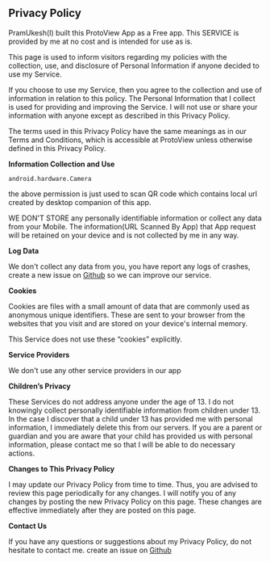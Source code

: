 ## Privacy Policy

PramUkesh(I) built this ProtoView App as a Free app. This SERVICE is provided by me at no cost and is intended for use as is.

This page is used to inform visitors regarding my policies with the collection, use, and disclosure of Personal Information if anyone decided to use my Service.

If you choose to use my Service, then you agree to the collection and use of information in relation to this policy. The Personal Information that I collect is used for providing and improving the Service. I will not use or share your information with anyone except as described in this Privacy Policy.

The terms used in this Privacy Policy have the same meanings as in our Terms and Conditions, which is accessible at ProtoView unless otherwise defined in this Privacy Policy.

**Information Collection and Use**

`android.hardware.Camera`

the above permission is just used to scan QR code which contains local url created by desktop companion of this app.

WE DON'T STORE any personally identifiable information or collect any data from your Mobile. The information(URL Scanned By App) that App request will be retained on your device and is not collected by me in any way.

**Log Data**

We don't collect any data from you, you have report any logs of crashes, create a new issue on  [Github](!https://github.com/canewsin/ProtoView-Issues/issues) so we can improve our service.

**Cookies**

Cookies are files with a small amount of data that are commonly used as anonymous unique identifiers. These are sent to your browser from the websites that you visit and are stored on your device's internal memory.

This Service does not use these “cookies” explicitly.

**Service Providers**

We don't use any other service providers in our app

**Children’s Privacy**

These Services do not address anyone under the age of 13\. I do not knowingly collect personally identifiable information from children under 13\. In the case I discover that a child under 13 has provided me with personal information, I immediately delete this from our servers. If you are a parent or guardian and you are aware that your child has provided us with personal information, please contact me so that I will be able to do necessary actions.

**Changes to This Privacy Policy**

I may update our Privacy Policy from time to time. Thus, you are advised to review this page periodically for any changes. I will notify you of any changes by posting the new Privacy Policy on this page. These changes are effective immediately after they are posted on this page.

**Contact Us**

If you have any questions or suggestions about my Privacy Policy, do not hesitate to contact me. create an issue on [Github](!https://github.com/canewsin/ProtoView-Issues/issues)

